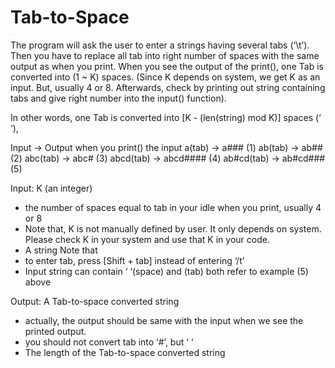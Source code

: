 # Tab-to-Space

The program will ask the user to enter a strings having several tabs (‘\t’). 
Then you have to replace all tab into right number of spaces with the same output as when you print. When you see the output of the print(), 
one Tab is converted into (1 ~ K) spaces. (Since K depends on system, we get K as an input. But, usually 4 or 8. 
Afterwards, check by printing out string containing tabs and give right number into the input() function).

In other words, one Tab is converted into [K - (len(string) mod K)] spaces (‘ ‘),

Input → Output when you print() the input
a(tab) → a### (1)
ab(tab) → ab## (2)
abc(tab) → abc# (3)
abcd(tab) → abcd#### (4)
ab#cd(tab) → ab#cd### (5)

Input:
K (an integer)
- the number of spaces equal to tab in your idle when you
print, usually 4 or 8
- Note that, K is not manually defined by user. It only
depends on system. Please check K in your system and
use that K in your code.
- A string
Note that
- to enter tab, press [Shift + tab] instead of entering ‘/t’
- Input string can contain ‘ ‘(space) and (tab) both refer to
example (5) above

Output:
A Tab-to-space converted string
- actually, the output should be same with the input when
we see the printed output.
- you should not convert tab into ‘#’, but ‘ ‘
- The length of the Tab-to-space converted string
